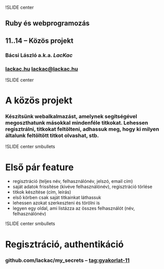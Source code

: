 !SLIDE center
## Ruby és webprogramozás
## 11..14 – Közös projekt

### **Bácsi László a.k.a. *LacKac***
### [lackac.hu](http://lackac.hu) lackac@lackac.hu

!SLIDE center
# A közös projekt

### Készítsünk webalkalmazást, amelynek segítségével megoszthatunk másokkal mindenféle titkokat. Lehessen regisztrálni, titkokat feltölteni, adhassuk meg, hogy ki milyen általunk feltöltött titkot olvashat, stb.

!SLIDE center smbullets
# Első pár feature

* regisztráció (teljes név, felhasználónév, jelszó, email cím)
* saját adatok frissítése (kivéve felhasználónév), regisztráció törlése
* titkok készítése (cím, leírás)
* első körben csak saját titkainkat láthassuk
* lehessen azokat szerkeszteni és törölni is
* legyen egy oldal, ami listázza az összes felhasználót (név, felhasználónév)

!SLIDE center smbullets
# Regisztráció, authentikáció

### github.com/lackac/my_secrets – [tag:gyakorlat-11](http://github.com/lackac/my_secrets/tree/gyakorlat-11)
